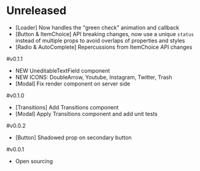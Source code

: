 # Unreleased
- [Loader] Now handles the "green check" animation and callback
- [Button & ItemChoice] API breaking changes, now use a unique `status` instead of multiple props to avoid overlaps of properties and styles
- [Radio & AutoComplete] Repercussions from ItemChoice API changes

#v0.1.1
- NEW UneditableTextField component
- NEW ICONS: DoubleArrow, Youtube, Instagram, Twitter, Trash
- [Modal] Fix render component on server side

#v0.1.0
- [Transitions] Add Transitions component
- [Modal] Apply Transitions component and add unit tests

#v0.0.2
- [Button] Shadowed prop on secondary button

#v0.0.1
- Open sourcing

